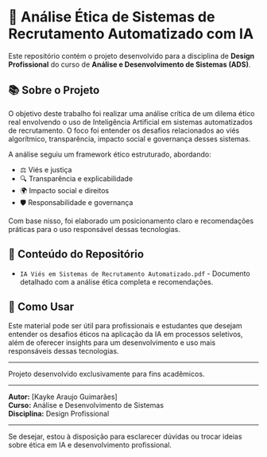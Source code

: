 # 🤖 Análise Ética de Sistemas de Recrutamento Automatizado com IA

Este repositório contém o projeto desenvolvido para a disciplina de **Design Profissional** do curso de **Análise e Desenvolvimento de Sistemas (ADS)**.

## 📚 Sobre o Projeto

O objetivo deste trabalho foi realizar uma análise crítica de um dilema ético real envolvendo o uso de Inteligência Artificial em sistemas automatizados de recrutamento. O foco foi entender os desafios relacionados ao viés algorítmico, transparência, impacto social e governança desses sistemas.

A análise seguiu um framework ético estruturado, abordando:  
- ⚖️ Viés e justiça  
- 🔍 Transparência e explicabilidade  
- 🌍 Impacto social e direitos  
- 🛡️ Responsabilidade e governança

Com base nisso, foi elaborado um posicionamento claro e recomendações práticas para o uso responsável dessas tecnologias.

## 📁 Conteúdo do Repositório

- `IA Viés em Sistemas de Recrutamento Automatizado.pdf` - Documento detalhado com a análise ética completa e recomendações.
  
## 🚀 Como Usar

Este material pode ser útil para profissionais e estudantes que desejam entender os desafios éticos na aplicação da IA em processos seletivos, além de oferecer insights para um desenvolvimento e uso mais responsáveis dessas tecnologias.

---

Projeto desenvolvido exclusivamente para fins acadêmicos.

---

**Autor:** [Kayke Araujo Guimarães]  
**Curso:** Análise e Desenvolvimento de Sistemas  
**Disciplina:** Design Profissional

---

Se desejar, estou à disposição para esclarecer dúvidas ou trocar ideias sobre ética em IA e desenvolvimento profissional.
